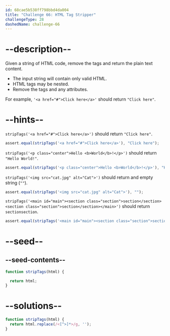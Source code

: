 ```yaml
---
id: 68cae5b538ff798bbd4da004
title: "Challenge 66: HTML Tag Stripper"
challengeType: 28
dashedName: challenge-66
---
```


# --description--

Given a string of HTML code, remove the tags and return the plain text content.

- The input string will contain only valid HTML.
- HTML tags may be nested.
- Remove the tags and any attributes.

For example, `'<a href="#">Click here</a>'` should return `"Click here"`.

# --hints--

`stripTags('<a href="#">Click here</a>')` should return `"Click here"`.

```js
assert.equal(stripTags('<a href="#">Click here</a>'), "Click here");
```

`stripTags('<p class="center">Hello <b>World</b>!</p>')` should return `"Hello World!"`.

```js
assert.equal(stripTags('<p class="center">Hello <b>World</b>!</p>'), "Hello World!");
```

`stripTags('<img src="cat.jpg" alt="Cat">')` should return and empty string (`""`).

```js
assert.equal(stripTags('<img src="cat.jpg" alt="Cat">'), "");
```

`stripTags('<main id="main"><section class="section">section</section><section class="section">section</section></main>')` should return `sectionsection`.

```js
assert.equal(stripTags('<main id="main"><section class="section">section</section><section class="section">section</section></main>'), "sectionsection");
```

# --seed--

## --seed-contents--

```js
function stripTags(html) {

  return html;
}
```

# --solutions--

```js
function stripTags(html) {
  return html.replace(/<[^>]*>/g, '');
}
```
